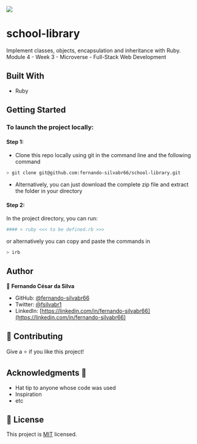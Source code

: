 ![](https://img.shields.io/badge/Microverse-blueviolet)

# school-library
Implement classes, objects, encapsulation and inheritance with Ruby.
Module 4 - Week 3 - Microverse - Full-Stack Web Development

## Built With

- Ruby

## Getting Started

### To launch the project locally:

#### Step 1:

- Clone this repo locally using git in the command line and the following command

 ```bash
 > git clone git@github.com:fernando-silvabr66/school-library.git
 ```

- Alternatively, you can just download the complete zip file and extract the folder in your directory

#### Step 2:

In the project directory, you can run:

```bash
#### > ruby <<< to be defined.rb >>> 
```

or alternatively you can copy and paste the commands in

```bash
> irb 
```
## Author

👤 **Fernando César da Silva**

- GitHub: [@fernando-silvabr66](https://github.com/fernando-silvabr66)
- Twitter: [@fsilvabr1](https://twitter.com/fsilvabr1)
- LinkedIn: [https://linkedin.com/in/fernando-silvabr66](https://linkedin.com/in/fernando-silvabr66)


## 🤝 Contributing

Give a ⭐️ if you like this project!

## Acknowledgments 🤝

- Hat tip to anyone whose code was used
- Inspiration
- etc

## 📝 License

This project is [MIT](./LICENSE) licensed.